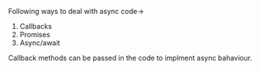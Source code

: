 
Following ways to deal with async code->
1. Callbacks
2. Promises
3. Async/await

Callback methods can be passed in the code to implment async bahaviour.